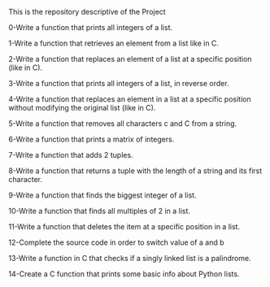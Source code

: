 
This is the repository descriptive of the Project

0-Write a function that prints all integers of a list.

1-Write a function that retrieves an element from a list like in C.

2-Write a function that replaces an element of a list at a specific position (like in C).

3-Write a function that prints all integers of a list, in reverse order.

4-Write a function that replaces an element in a list at a specific position without modifying the original list (like in C).

5-Write a function that removes all characters c and C from a string.

6-Write a function that prints a matrix of integers.

7-Write a function that adds 2 tuples.

8-Write a function that returns a tuple with the length of a string and its first character.

9-Write a function that finds the biggest integer of a list.

10-Write a function that finds all multiples of 2 in a list.

11-Write a function that deletes the item at a specific position in a list.

12-Complete the source code in order to switch value of a and b

13-Write a function in C that checks if a singly linked list is a palindrome.

14-Create a C function that prints some basic info about Python lists.


